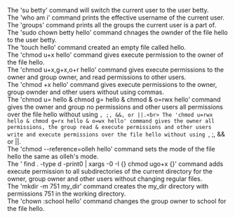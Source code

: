 The 'su betty' command will switch the current user to the user betty.<br>
The 'who am i' command prints the effective username of the current user.<br>
The 'groups' command prints all the groups the current user is a part of.<br>
The 'sudo chown betty hello' command chnages the ownder of the file hello to the user betty.<br>
The 'touch hello' command created an empty file called hello. <br>
The 'chmod u+x hello' command gives execute permission to the owner of the file hello.<br>
The 'chmod u+x,g+x,o+r hello' command gives execute permissions to the owner and group owner, and read permissions to other users.<br>
The 'chmod +x hello' command gives execute permissions to the owner, group ownder and other users without using commas.<br>
The 'chmod u= hello & chmod g= hello & chmod & o=rwx hello' command gives the owner and group no permissions and other users all permissions over the file hello without using `, ;, &&, or ||.<br>
The 'chmod u=rwx hello & chmod g=rx hello & o=wx hello' command gives the owner all permissions, the group read & execute permissions and other users write and execute permissions over the file hello without using `, ;, && or ||.<br>
The 'chmod --reference=olleh hello' command sets the mode of the file hello the same as olleh's mode.<br>
The ' find . -type d -print0 | xargs -0 -I {} chmod ugo+x {}' command adds execute permission to all subdirectories of the current directory for the owner, group owner and other users without changing regular files. <br>
The 'mkdir -m 751 my_dir' command creates the my_dir directory with permissions 751 in the working directory.<br>
The 'chown :school hello' command changes the group owner to school for the file hello.<br>
